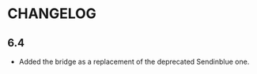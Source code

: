 CHANGELOG
=========

6.4
---

* Added the bridge as a replacement of the deprecated Sendinblue one.
